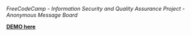 *FreeCodeCamp - Information Security and Quality Assurance Project - Anonymous Message Board*

**[DEMO here](https://thundering-picture.glitch.me/)**

